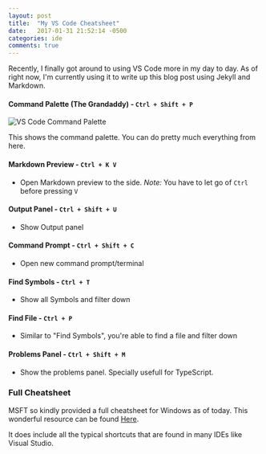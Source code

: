 ```yaml
---
layout: post
title:  "My VS Code Cheatsheet"
date:   2017-01-31 21:52:14 -0500
categories: ide
comments: true
---
```


Recently, I finally got around to using VS Code more in my day to day.
As of right now, I'm currently using it to write up this blog post using Jekyll and Markdown.

#### Command Palette (The Grandaddy) - `Ctrl + Shift + P`


![VS Code Command Palette]({{site.url}}//assets/command-palette.png)


This shows the command palette. You can do pretty much everything from here.
 
#### Markdown Preview - `Ctrl + K V`

- Open Markdown preview to the side. _Note:_ You have to let go of `Ctrl` before pressing `V`

#### Output Panel - `Ctrl + Shift + U`

- Show Output panel       

#### Command Prompt - `Ctrl + Shift + C`

- Open new command prompt/terminal    

#### Find Symbols - `Ctrl + T`

- Show all Symbols and filter down 

#### Find File - `Ctrl + P` 

 - Similar to "Find Symbols", you're able to find a file and filter down

#### Problems Panel - `Ctrl + Shift + M ` 

 - Show the problems panel. Specially usefull for TypeScript.

### Full Cheatsheet

MSFT so kindly provided a full cheatsheet for Windows as of today.
This wonderful resource can be found [Here](https://code.visualstudio.com/shortcuts/keyboard-shortcuts-windows.pdf).

It does include all the typical shortcuts that are found in many IDEs like Visual Studio.

